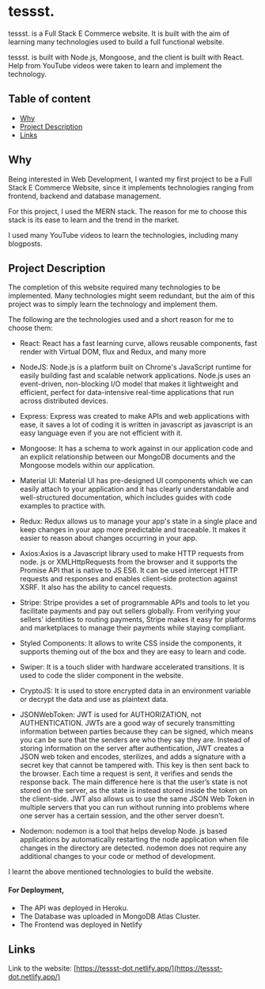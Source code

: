 # **tessst.**

tessst. is a Full Stack E Commerce website. It is built with the aim of learning many technologies used to build a full functional website. 

tessst. is built with Node.js, Mongoose, and the client is built with React. Help from YouTube videos were taken to learn and implement the technology.

## Table of content

* [Why](#why)
* [Project Description](#project-description)
* [Links](#links)


## Why

Being interested in Web Development, I wanted my first project to be a Full Stack E Commerce Website, since it implements technologies ranging from frontend, backend and database management.

For this project, I used the MERN stack. The reason for me to choose this stack is its ease to learn and the trend in the market.

I used many YouTube videos to learn the technologies, including many blogposts.


## Project Description

The completion of this website required many technologies to be implemented. Many technologies might seem redundant, but the aim of this project was to simply learn the technology and implement them.

The following are the technologies used and a short reason for me to choose them:

* React: React has a fast learning curve, allows reusable components, fast render with Virtual DOM, flux and Redux, and many more

* NodeJS: Node.js is a platform built on Chrome's JavaScript runtime for easily building fast and scalable network applications. Node.js uses an event-driven, non-blocking I/O model that makes it lightweight and efficient, perfect for data-intensive real-time applications that run across distributed devices.

* Express: Express was created to make APIs and web applications with ease, it saves a lot of coding  it is written in javascript as javascript is an easy language even if you are not efficient with it.

* Mongoose: It has a schema to work against in our application code and an explicit relationship between our MongoDB documents and the Mongoose models within our application.

* Material UI: Material UI has pre-designed UI components which we can easily attach to your application and it has clearly understandable and well-structured documentation, which includes guides with code examples to practice with.
 
* Redux: Redux allows us to manage your app's state in a single place and keep changes in your app more predictable and traceable. It makes it easier to reason about changes occurring in your app.

* Axios:Axios is a Javascript library used to make HTTP requests from node. js or XMLHttpRequests from the browser and it supports the Promise API that is native to JS ES6. It can be used intercept HTTP requests and responses and enables client-side protection against XSRF. It also has the ability to cancel requests.

* Stripe: Stripe provides a set of programmable APIs and tools to let you facilitate payments and pay out sellers globally. From verifying your sellers' identities to routing payments, Stripe makes it easy for platforms and marketplaces to manage their payments while staying compliant.

* Styled Components: It allows to write CSS inside the components, it supports theming out of the box and they are easy to learn and code.

* Swiper: It is a touch slider with hardware accelerated transitions. It is used to code the slider component in the website.

* CryptoJS: It is used to store encrypted data in an environment variable or decrypt the data and use as plaintext data.

* JSONWebToken: JWT is used for AUTHORIZATION, not AUTHENTICATION. JWTs are a good way of securely transmitting information between parties because they can be signed, which means you can be sure that the senders are who they say they are. Instead of storing information on the server after authentication, JWT creates a JSON web token and encodes, sterilizes, and adds a signature with a secret key that cannot be tampered with. This key is then sent back to the browser. Each time a request is sent, it verifies and sends the response back. The main difference here is that the user’s state is not stored on the server, as the state is instead stored inside the token on the client-side. JWT also allows us to use the same JSON Web Token in multiple servers that you can run without running into problems where one server has a certain session, and the other server doesn’t.

* Nodemon: nodemon is a tool that helps develop Node. js based applications by automatically restarting the node application when file changes in the directory are detected. nodemon does not require any additional changes to your code or method of development.


I learnt the above mentioned technologies to build the website.

#### For Deployment, 

* The API was deployed in Heroku.
* The Database was uploaded in MongoDB Atlas Cluster.
* The Frontend was deployed in Netlify

## Links

Link to the website: [https://tessst-dot.netlify.app/](https://tessst-dot.netlify.app/)
